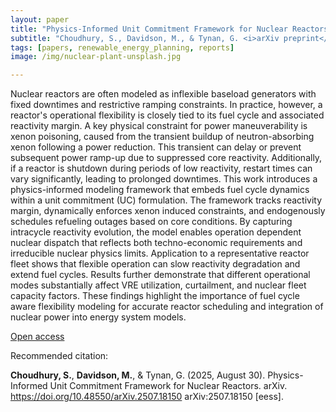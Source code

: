 ```yaml
---
layout: paper
title: "Physics-Informed Unit Commitment Framework for Nuclear Reactors"
subtitle: "Choudhury, S., Davidson, M., & Tynan, G. <i>arXiv preprint</i>."
tags: [papers, renewable_energy_planning, reports]
image: /img/nuclear-plant-unsplash.jpg

---
```


Nuclear reactors are often modeled as inflexible baseload generators with fixed downtimes and restrictive ramping constraints. In practice, however, a reactor's operational flexibility is closely tied to its fuel cycle and associated reactivity margin. A key physical constraint for power maneuverability is xenon poisoning, caused from the transient buildup of neutron-absorbing xenon following a power reduction. This transient can delay or prevent subsequent power ramp-up due to suppressed core reactivity. Additionally, if a reactor is shutdown during periods of low reactivity, restart times can vary significantly, leading to prolonged downtimes. This work introduces a physics-informed modeling framework that embeds fuel cycle dynamics within a unit commitment (UC) formulation. The framework tracks reactivity margin, dynamically enforces xenon induced constraints, and endogenously schedules refueling outages based on core conditions. By capturing intracycle reactivity evolution, the model enables operation dependent nuclear dispatch that reflects both techno-economic requirements and irreducible nuclear physics limits. Application to a representative reactor fleet shows that flexible operation can slow reactivity degradation and extend fuel cycles. Results further demonstrate that different operational modes substantially affect VRE utilization, curtailment, and nuclear fleet capacity factors. These findings highlight the importance of fuel cycle aware flexibility modeling for accurate reactor scheduling and integration of nuclear power into energy system models.

[Open access](https://doi.org/10.48550/arXiv.2507.18150)

Recommended citation:

**Choudhury, S.**, **Davidson, M.**, & Tynan, G. (2025, August 30). Physics-Informed Unit Commitment Framework for Nuclear Reactors. arXiv. https://doi.org/10.48550/arXiv.2507.18150 arXiv:2507.18150 [eess].


